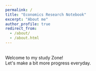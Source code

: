 ```yaml
---
permalink: /
title: "Economics Research Notebook"
excerpt: "About me"
author_profile: true
redirect_from: 
  - /about/
  - /about.html
---
```





<br> Welcome to my study Zone!  
Let's make a bit more progress everyday.

